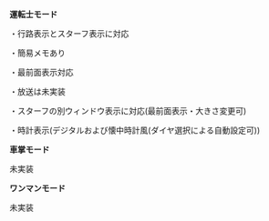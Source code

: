 **運転士モード**

・行路表示とスターフ表示に対応

・簡易メモあり

・最前面表示対応

・放送は未実装

・スターフの別ウィンドウ表示に対応(最前面表示・大きさ変更可)

・時計表示(デジタルおよび懐中時計風(ダイヤ選択による自動設定可))

**車掌モード**

未実装

**ワンマンモード**

未実装
